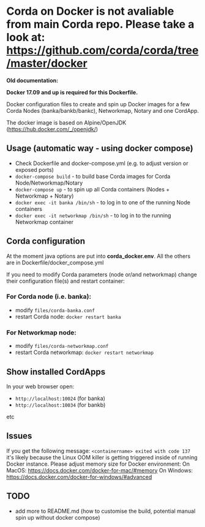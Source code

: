 # Corda on Docker is not avaliable from main Corda repo. Please take a look at: https://github.com/corda/corda/tree/master/docker

**Old documentation:**

**Docker 17.09 and up is required for this Dockerfile.**

Docker configuration files to create and spin up Docker images for a few Corda Nodes (banka/bankb/bankc), Networkmap, Notary and one CordApp.

The docker image is based on Alpine/OpenJDK (https://hub.docker.com/_/openjdk/)

## Usage (automatic way - using docker compose)

* Check Dockerfile and docker-compose.yml (e.g. to adjust version or exposed ports)
* `docker-compose build` - to build base Corda images for Corda Node/Networkmap/Notary
* `docker-compose up` - to spin up all Corda containers (Nodes + Networkmap + Notary)
* `docker exec -it banka /bin/sh` - to log in to one of the running Node containers
* `docker exec -it networkmap /bin/sh` - to log in to the running Networkmap container

## Corda configuration
At the moment java options are put into **corda_docker.env**. All the others are in Dockerfile/docker_compose.yml

If you need to modify Corda parameters (node or/and networkmap) change their configuration file(s) and restart container:
### For Corda node (i.e. banka):
* modify `files/corda-banka.conf`
* restart Corda node: `docker restart banka`
### For Networkmap node:
* modify `files/corda-networkmap.conf`
* restart Corda networkmap: `docker restart networkmap`

## Show installed CordApps
In your web browser open:
* `http://localhost:10024` (for banka)
* `http://localhost:10034` (for bankb)

etc

## Issues
If you get the following message: `<containername> exited with code 137` it's likely because the Linux OOM killer is getting triggered inside of running Docker instance.
Please adjust memory size for Docker environment:
On MacOS: https://docs.docker.com/docker-for-mac/#memory
On Windows: https://docs.docker.com/docker-for-windows/#advanced

## TODO
* add more to README.md (how to customise the build, potential manual spin up without docker compose) 
